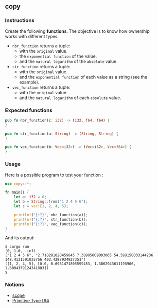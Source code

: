 ## copy

### Instructions

Create the following **functions**. The objective is to know how ownership works with different types.

- `nbr_function` returns a tuple:
  - with the `original` value.
  - the `exponential function` of the value.
  - and the `natural logarithm` of the `absolute` value.
- `str_function` returns a tuple:
  - with the `original` value.
  - and the `exponential function` of each value as a string (see the example).
- `vec_function` returns a tuple:
  - with the `original` value.
  - and the `natural logarithm` of each `absolute` value.

### Expected functions
```rust
pub fn nbr_function(c: i32) -> (i32, f64, f64) {
}

pub fn str_function(a: String) -> (String, String) {
}

pub fn vec_function(b: Vec<i32>) -> (Vec<i32>, Vec<f64>) {
}
```

### Usage

Here is a possible program to test your function :

```rust
use copy::*;

fn main() {
    let a: i32 = 0;
    let b = String::from("1 2 4 5 6");
    let c = vec![1, 2, 4, 5];

    println!("{:?}", nbr_function(a));
    println!("{:?}", str_function(b));
    println!("{:?}", vec_function(c));
}
```

And its output:

```console
$ cargo run
(0, 1.0, -inf)
("1 2 4 5 6", "2.718281828459045 7.38905609893065 54.598150033144236 148.4131591025766 403.4287934927351")
([1, 2, 4, 5], [0.0, 0.6931471805599453, 1.3862943611198906, 1.6094379124341003])
$
```

### Notions

- [scope](https://doc.rust-lang.org/rust-by-example/scope/move.html)
- [Primitive Type f64](https://doc.rust-lang.org/std/primitive.f64.html)
